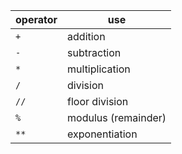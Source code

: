 | **operator** | **use**             |
| ------------ | ------------------- |
| `+`          | addition            |
| `-`          | subtraction         |
| `*`          | multiplication      |
| `/`          | division            |
| `//`         | floor division      |
| `%`          | modulus (remainder) |
| `**`         | exponentiation      |